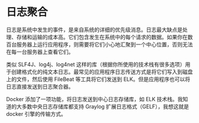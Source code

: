 # 日志聚合

日志是系统中发生的事件，是来自系统的详细的优先级消息。日志最大缺点是处理、存储和运输的成本高。它们包含发生在系统中的每个请求的数据。如果你在数百台服务器上运行应用程序，则需要将它们小心地汇聚到一个中心位置，否则无法在每一台服务器上查看它们。

类似 SLF4J、log4j、log4net 这样的库（根据你所使用的技术栈有很多选项）用于创建格式化的纯文本日志。最常见的应用程序日志传送方式是将它们写入到磁盘上的文件，然后使用 FileBeat 等工具将它们发送到 ELK。但是应用程序也可以将日志直接发送到日志聚合器。

Docker 添加了一项功能，将日志发送到中心日志存储库，如 ELK 技术栈。我知道的大多数中央日志存储库都支持 Graylog 扩展日志格式（GELF），我想这就是 docker 引擎的传输方式。

